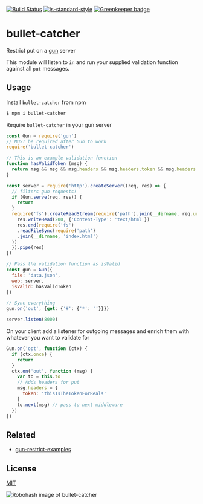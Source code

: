 [![Build Status](https://travis-ci.org/zrrrzzt/bullet-catcher.svg?branch=master)](https://travis-ci.org/zrrrzzt/bullet-catcher)
[![js-standard-style](https://img.shields.io/badge/code%20style-standard-brightgreen.svg?style=flat)](https://github.com/feross/standard)
[![Greenkeeper badge](https://badges.greenkeeper.io/zrrrzzt/bullet-catcher.svg)](https://greenkeeper.io/)

# bullet-catcher

Restrict put on a [gun](https://github.com/amark/gun) server

This module will listen to ```in``` and run your supplied validation function against all `put` messages.

## Usage

Install `bullet-catcher` from npm

```bash
$ npm i bullet-catcher
```

Require `bullet-catcher` in your gun server

```JavaScript
const Gun = require('gun')
// MUST be required after Gun to work
require('bullet-catcher')

// This is an example validation function
function hasValidToken (msg) {
  return msg && msg && msg.headers && msg.headers.token && msg.headers.token === 'thisIsTheTokenForReals'
}

const server = require('http').createServer((req, res) => {
  // filters gun requests!
  if (Gun.serve(req, res)) {
    return
  }
  require('fs').createReadStream(require('path').join(__dirname, req.url)).on('error', function () {
    res.writeHead(200, {'Content-Type': 'text/html'})
    res.end(require('fs')
    .readFileSync(require('path')
    .join(__dirname, 'index.html')
  ))
  }).pipe(res)
})

// Pass the validation function as isValid
const gun = Gun({
  file: 'data.json',
  web: server,
  isValid: hasValidToken
})

// Sync everything
gun.on('out', {get: {'#': {'*': ''}}})

server.listen(8000)
```

On your client add a listener for outgoing messages and enrich them with whatever you want to validate for

```JavaScript
Gun.on('opt', function (ctx) {
  if (ctx.once) {
    return
  }
  ctx.on('out', function (msg) {
    var to = this.to
    // Adds headers for put
    msg.headers = {
      token: 'thisIsTheTokenForReals'
    }
    to.next(msg) // pass to next middleware
  })
})
```

## Related

- [gun-restrict-examples](https://github.com/zrrrzzt/gun-restrict-examples)

## License

[MIT](LICENSE)

![Robohash image of bullet-catcher](https://robots.kebabstudios.party/bullet-catcher.png "Robohash image of bullet-catcher")